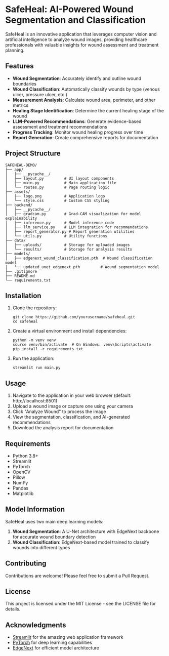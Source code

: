 # SafeHeal: AI-Powered Wound Segmentation and Classification

SafeHeal is an innovative application that leverages computer vision and artificial intelligence to analyze wound images, providing healthcare professionals with valuable insights for wound assessment and treatment planning.

## Features

- **Wound Segmentation**: Accurately identify and outline wound boundaries
- **Wound Classification**: Automatically classify wounds by type (venous ulcer, pressure ulcer, etc.)
- **Measurement Analysis**: Calculate wound area, perimeter, and other metrics
- **Healing Stage Identification**: Determine the current healing stage of the wound
- **LLM-Powered Recommendations**: Generate evidence-based assessment and treatment recommendations
- **Progress Tracking**: Monitor wound healing progress over time
- **Report Generation**: Create comprehensive reports for documentation

## Project Structure

```
SAFEHEAL-DEMO/
├── app/
│   ├── __pycache__/
│   ├── layout.py         # UI layout components
│   ├── main.py           # Main application file
│   └── routes.py         # Page routing logic
├── assets/
│   ├── logo.png          # Application logo
│   └── style.css         # Custom CSS styling
├── backend/
│   ├── __pycache__/
│   ├── gradcam.py        # Grad-CAM visualization for model explainability
│   ├── inference.py      # Model inference code
│   ├── llm_service.py    # LLM integration for recommendations
│   ├── report_generator.py # Report generation utilities
│   └── utils.py          # Utility functions
├── data/
│   ├── uploads/          # Storage for uploaded images
│   └── results/          # Storage for analysis results
├── models/
│   ├── edgenext_wound_classification.pth  # Wound classification model
│   └── updated_unet_edgenext.pth         # Wound segmentation model
├── .gitignore
├── README.md
└── requirements.txt
```

## Installation

1. Clone the repository:
   ```
   git clone https://github.com/yourusername/safeheal.git
   cd safeheal
   ```

2. Create a virtual environment and install dependencies:
   ```
   python -m venv venv
   source venv/bin/activate  # On Windows: venv\Scripts\activate
   pip install -r requirements.txt
   ```

3. Run the application:
   ```
   streamlit run main.py
   ```

## Usage

1. Navigate to the application in your web browser (default: http://localhost:8501)
2. Upload a wound image or capture one using your camera
3. Click "Analyze Wound" to process the image
4. View the segmentation, classification, and AI-generated recommendations
5. Download the analysis report for documentation

## Requirements

- Python 3.8+
- Streamlit
- PyTorch
- OpenCV
- Pillow
- NumPy
- Pandas
- Matplotlib

## Model Information

SafeHeal uses two main deep learning models:

1. **Wound Segmentation**: A U-Net architecture with EdgeNext backbone for accurate wound boundary detection
2. **Wound Classification**: EdgeNext-based model trained to classify wounds into different types

## Contributing

Contributions are welcome! Please feel free to submit a Pull Request.

## License

This project is licensed under the MIT License - see the LICENSE file for details.

## Acknowledgments

- [Streamlit](https://streamlit.io/) for the amazing web application framework
- [PyTorch](https://pytorch.org/) for deep learning capabilities
- [EdgeNext](https://github.com/mmaaz60/EdgeNeXt) for efficient model architecture